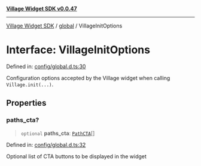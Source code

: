 [**Village Widget SDK v0.0.47**](../../README.md)

***

[Village Widget SDK](../../modules.md) / [global](../README.md) / VillageInitOptions

# Interface: VillageInitOptions

Defined in: [config/global.d.ts:30](https://github.com/VillageHQ/village-widget-sdk/blob/86cfd96e28460c83fceb46b43e5203c7ff1d1e74/config/global.d.ts#L30)

Configuration options accepted by the Village widget when calling `Village.init(...)`.

## Properties

### paths\_cta?

> `optional` **paths\_cta**: [`PathCTA`](PathCTA.md)[]

Defined in: [config/global.d.ts:32](https://github.com/VillageHQ/village-widget-sdk/blob/86cfd96e28460c83fceb46b43e5203c7ff1d1e74/config/global.d.ts#L32)

Optional list of CTA buttons to be displayed in the widget

